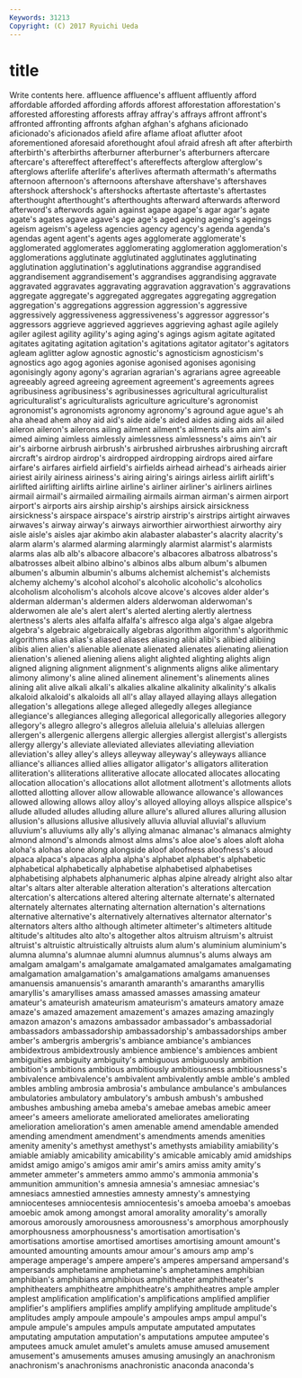 ```yaml
---
Keywords: 31213 
Copyright: (C) 2017 Ryuichi Ueda
---
```


# title

Write contents here.
affluence
affluence's affluent affluently afford affordable afforded affording affords afforest afforestation
afforestation's afforested afforesting afforests affray affray's affrays affront affront's affronted
affronting affronts afghan afghan's afghans aficionado aficionado's aficionados afield afire
aflame afloat aflutter afoot aforementioned aforesaid aforethought afoul afraid afresh
aft after afterbirth afterbirth's afterbirths afterburner afterburner's afterburners aftercare aftercare's
aftereffect aftereffect's aftereffects afterglow afterglow's afterglows afterlife afterlife's afterlives aftermath
aftermath's aftermaths afternoon afternoon's afternoons aftershave aftershave's aftershaves aftershock aftershock's
aftershocks aftertaste aftertaste's aftertastes afterthought afterthought's afterthoughts afterward afterwards afterword
afterword's afterwords again against agape agape's agar agar's agate agate's
agates agave agave's age age's aged ageing ageing's ageings ageism
ageism's ageless agencies agency agency's agenda agenda's agendas agent agent's
agents ages agglomerate agglomerate's agglomerated agglomerates agglomerating agglomeration agglomeration's agglomerations
agglutinate agglutinated agglutinates agglutinating agglutination agglutination's agglutinations aggrandise aggrandised aggrandisement
aggrandisement's aggrandises aggrandising aggravate aggravated aggravates aggravating aggravation aggravation's aggravations
aggregate aggregate's aggregated aggregates aggregating aggregation aggregation's aggregations aggression aggression's
aggressive aggressively aggressiveness aggressiveness's aggressor aggressor's aggressors aggrieve aggrieved aggrieves
aggrieving aghast agile agilely agiler agilest agility agility's aging aging's
agings agism agitate agitated agitates agitating agitation agitation's agitations agitator
agitator's agitators agleam aglitter aglow agnostic agnostic's agnosticism agnosticism's agnostics
ago agog agonies agonise agonised agonises agonising agonisingly agony agony's
agrarian agrarian's agrarians agree agreeable agreeably agreed agreeing agreement agreement's
agreements agrees agribusiness agribusiness's agribusinesses agricultural agriculturalist agriculturalist's agriculturalists agriculture
agriculture's agronomist agronomist's agronomists agronomy agronomy's aground ague ague's ah
aha ahead ahem ahoy aid aid's aide aide's aided aides
aiding aids ail ailed aileron aileron's ailerons ailing ailment ailment's
ailments ails aim aim's aimed aiming aimless aimlessly aimlessness aimlessness's
aims ain't air air's airborne airbrush airbrush's airbrushed airbrushes airbrushing
aircraft aircraft's airdrop airdrop's airdropped airdropping airdrops aired airfare airfare's
airfares airfield airfield's airfields airhead airhead's airheads airier airiest airily
airiness airiness's airing airing's airings airless airlift airlift's airlifted airlifting
airlifts airline airline's airliner airliner's airliners airlines airmail airmail's airmailed
airmailing airmails airman airman's airmen airport airport's airports airs airship
airship's airships airsick airsickness airsickness's airspace airspace's airstrip airstrip's airstrips
airtight airwaves airwaves's airway airway's airways airworthier airworthiest airworthy airy
aisle aisle's aisles ajar akimbo akin alabaster alabaster's alacrity alacrity's
alarm alarm's alarmed alarming alarmingly alarmist alarmist's alarmists alarms alas
alb alb's albacore albacore's albacores albatross albatross's albatrosses albeit albino
albino's albinos albs album album's albumen albumen's albumin albumin's albums
alchemist alchemist's alchemists alchemy alchemy's alcohol alcohol's alcoholic alcoholic's alcoholics
alcoholism alcoholism's alcohols alcove alcove's alcoves alder alder's alderman alderman's
aldermen alders alderwoman alderwoman's alderwomen ale ale's alert alert's alerted
alerting alertly alertness alertness's alerts ales alfalfa alfalfa's alfresco alga
alga's algae algebra algebra's algebraic algebraically algebras algorithm algorithm's algorithmic
algorithms alias alias's aliased aliases aliasing alibi alibi's alibied alibiing
alibis alien alien's alienable alienate alienated alienates alienating alienation alienation's
aliened aliening aliens alight alighted alighting alights align aligned aligning
alignment alignment's alignments aligns alike alimentary alimony alimony's aline alined
alinement alinement's alinements alines alining alit alive alkali alkali's alkalies
alkaline alkalinity alkalinity's alkalis alkaloid alkaloid's alkaloids all all's allay
allayed allaying allays allegation allegation's allegations allege alleged allegedly alleges
allegiance allegiance's allegiances alleging allegorical allegorically allegories allegory allegory's allegro
allegro's allegros alleluia alleluia's alleluias allergen allergen's allergenic allergens allergic
allergies allergist allergist's allergists allergy allergy's alleviate alleviated alleviates alleviating
alleviation alleviation's alley alley's alleys alleyway alleyway's alleyways alliance alliance's
alliances allied allies alligator alligator's alligators alliteration alliteration's alliterations alliterative
allocate allocated allocates allocating allocation allocation's allocations allot allotment allotment's
allotments allots allotted allotting allover allow allowable allowance allowance's allowances
allowed allowing allows alloy alloy's alloyed alloying alloys allspice allspice's
allude alluded alludes alluding allure allure's allured allures alluring allusion
allusion's allusions allusive allusively alluvia alluvial alluvial's alluvium alluvium's alluviums
ally ally's allying almanac almanac's almanacs almighty almond almond's almonds
almost alms alms's aloe aloe's aloes aloft aloha aloha's alohas
alone along alongside aloof aloofness aloofness's aloud alpaca alpaca's alpacas
alpha alpha's alphabet alphabet's alphabetic alphabetical alphabetically alphabetise alphabetised alphabetises
alphabetising alphabets alphanumeric alphas alpine already alright also altar altar's
altars alter alterable alteration alteration's alterations altercation altercation's altercations altered
altering alternate alternate's alternated alternately alternates alternating alternation alternation's alternations
alternative alternative's alternatively alternatives alternator alternator's alternators alters altho although
altimeter altimeter's altimeters altitude altitude's altitudes alto alto's altogether altos
altruism altruism's altruist altruist's altruistic altruistically altruists alum alum's aluminium
aluminium's alumna alumna's alumnae alumni alumnus alumnus's alums always am
amalgam amalgam's amalgamate amalgamated amalgamates amalgamating amalgamation amalgamation's amalgamations amalgams
amanuenses amanuensis amanuensis's amaranth amaranth's amaranths amaryllis amaryllis's amaryllises amass
amassed amasses amassing amateur amateur's amateurish amateurism amateurism's amateurs amatory
amaze amaze's amazed amazement amazement's amazes amazing amazingly amazon amazon's
amazons ambassador ambassador's ambassadorial ambassadors ambassadorship ambassadorship's ambassadorships amber amber's
ambergris ambergris's ambiance ambiance's ambiances ambidextrous ambidextrously ambience ambience's ambiences
ambient ambiguities ambiguity ambiguity's ambiguous ambiguously ambition ambition's ambitions ambitious
ambitiously ambitiousness ambitiousness's ambivalence ambivalence's ambivalent ambivalently amble amble's ambled
ambles ambling ambrosia ambrosia's ambulance ambulance's ambulances ambulatories ambulatory ambulatory's
ambush ambush's ambushed ambushes ambushing ameba ameba's amebae amebas amebic
ameer ameer's ameers ameliorate ameliorated ameliorates ameliorating amelioration amelioration's amen
amenable amend amendable amended amending amendment amendment's amendments amends amenities
amenity amenity's amethyst amethyst's amethysts amiability amiability's amiable amiably amicability
amicability's amicable amicably amid amidships amidst amigo amigo's amigos amir
amir's amirs amiss amity amity's ammeter ammeter's ammeters ammo ammo's
ammonia ammonia's ammunition ammunition's amnesia amnesia's amnesiac amnesiac's amnesiacs amnestied
amnesties amnesty amnesty's amnestying amniocenteses amniocentesis amniocentesis's amoeba amoeba's amoebas
amoebic amok among amongst amoral amorality amorality's amorally amorous amorously
amorousness amorousness's amorphous amorphously amorphousness amorphousness's amortisation amortisation's amortisations amortise
amortised amortises amortising amount amount's amounted amounting amounts amour amour's
amours amp amp's amperage amperage's ampere ampere's amperes ampersand ampersand's
ampersands amphetamine amphetamine's amphetamines amphibian amphibian's amphibians amphibious amphitheater amphitheater's
amphitheaters amphitheatre amphitheatre's amphitheatres ample ampler amplest amplification amplification's amplifications
amplified amplifier amplifier's amplifiers amplifies amplify amplifying amplitude amplitude's amplitudes
amply ampoule ampoule's ampoules amps ampul ampul's ampule ampule's ampules
ampuls amputate amputated amputates amputating amputation amputation's amputations amputee amputee's
amputees amuck amulet amulet's amulets amuse amused amusement amusement's amusements
amuses amusing amusingly an anachronism anachronism's anachronisms anachronistic anaconda anaconda's
